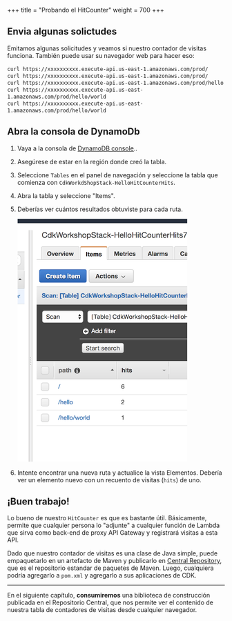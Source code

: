 +++
title = "Probando el HitCounter"
weight = 700
+++

## Envia algunas solictudes 

Emitamos algunas solicitudes y veamos si nuestro contador de visitas funciona. También puede usar su navegador web para hacer eso:

```
curl https://xxxxxxxxxx.execute-api.us-east-1.amazonaws.com/prod/
curl https://xxxxxxxxxx.execute-api.us-east-1.amazonaws.com/prod/
curl https://xxxxxxxxxx.execute-api.us-east-1.amazonaws.com/prod/hello
curl https://xxxxxxxxxx.execute-api.us-east-1.amazonaws.com/prod/hello/world
curl https://xxxxxxxxxx.execute-api.us-east-1.amazonaws.com/prod/hello/world
```

## Abra la consola de DynamoDb


1. Vaya a la consola de [DynamoDB console](https://console.aws.amazon.com/dynamodb/home).. 
2. Asegúrese de estar en la región donde creó la tabla. 
3. Seleccione `Tables` en el panel de navegación y seleccione la tabla que comienza con `CdkWorkdShopStack-HelloHitCounterHits`.
4. Abra la tabla y seleccione "Items". 
5. Deberías ver cuántos resultados obtuviste para cada ruta.


    ![](./dynamo1.png)

6. Intente encontrar una nueva ruta y actualice la vista Elementos. Debería ver un elemento nuevo con un recuento de visitas (`hits`) de uno.

## ¡Buen trabajo!

Lo bueno de nuestro `HitCounter` es que es bastante útil. Básicamente, permite que cualquier persona lo "adjunte" a cualquier función de Lambda que sirva como back-end de proxy API Gateway y registrará visitas a esta API.

Dado que nuestro contador de visitas es una clase de Java simple, puede empaquetarlo en un artefacto de Maven y publicarlo en [Central Repository](https://central.sonatype.org/), que es el repositorio estandar de paquetes de Maven. Luego, cualquiera podría agregarlo a `pom.xml`  y agregarlo a sus aplicaciones de CDK.

-----

En el siguiente capítulo, __consumiremos__ una biblioteca de construcción publicada en el Repositorio Central, que nos permite ver el contenido de nuestra tabla de contadores de visitas desde cualquier navegador.
